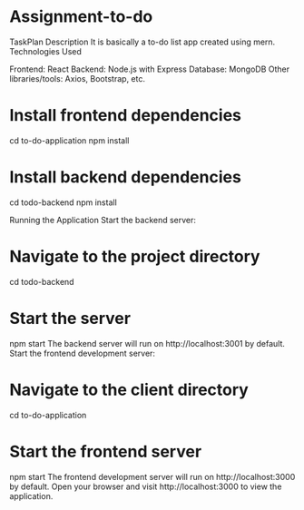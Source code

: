 # Assignment-to-do
TaskPlan
Description
It is basically a to-do list app created using mern.
Technologies Used

Frontend: React
Backend: Node.js with Express
Database: MongoDB
Other libraries/tools: Axios, Bootstrap, etc.


# Install frontend dependencies
cd to-do-application
npm install

# Install backend dependencies
cd todo-backend
npm install

Running the Application
Start the backend server:

# Navigate to the project directory
cd todo-backend

# Start the server
npm start
The backend server will run on http://localhost:3001 by default.
Start the frontend development server:

# Navigate to the client directory
cd to-do-application

# Start the frontend server
npm start
The frontend development server will run on http://localhost:3000 by default.
Open your browser and visit http://localhost:3000 to view the application.
